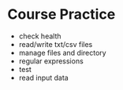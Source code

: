 # Course Practice
- check health
- read/write txt/csv files
- manage files and directory
- regular expressions
- test
- read input data
